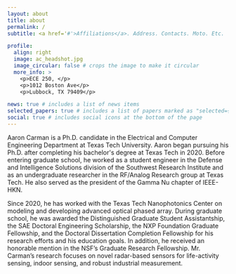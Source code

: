 ```yaml
---
layout: about
title: about
permalink: /
subtitle: <a href='#'>Affiliations</a>. Address. Contacts. Moto. Etc.

profile:
  align: right
  image: ac_headshot.jpg
  image_circular: false # crops the image to make it circular
  more_info: >
    <p>ECE 250, </p>
    <p>1012 Boston Ave</p>
    <p>Lubbock, TX 79409</p>

news: true # includes a list of news items
selected_papers: true # includes a list of papers marked as "selected={true}"
social: true # includes social icons at the bottom of the page
---
```


Aaron Carman is a Ph.D. candidate in the Electrical and Computer Engineering Department at Texas Tech University. Aaron began pursuing his Ph.D. after completing his bachelor's degree at Texas Tech in 2020. Before entering graduate school, he worked as a student engineer in the Defense and Intelligence Solutions division of the Southwest Research Institute and as an undergraduate researcher in the RF/Analog Research group at Texas Tech. He also served as the president of the Gamma Nu chapter of IEEE-HKN. 

Since 2020, he has worked with the Texas Tech Nanophotonics Center on modeling and developing advanced optical phased array. During graduate school, he was awarded the Distinguished Graduate Student Assistantship, the SAE Doctoral Engineering Scholarship, the NXP Foundation Graduate Fellowship, and the Doctoral Dissertation Completion Fellowship for his research efforts and his education goals. In addition, he received an honorable mention in the NSF’s Graduate Research Fellowship. Mr. Carman’s research focuses on novel radar-based sensors for life-activity sensing, indoor sensing, and robust industrial measurement.
